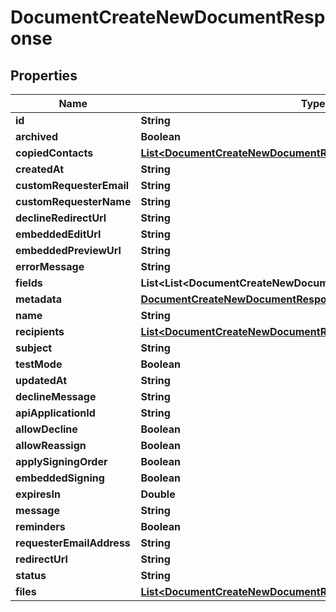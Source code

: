 

# DocumentCreateNewDocumentResponse


## Properties

| Name | Type | Description | Notes |
|------------ | ------------- | ------------- | -------------|
|**id** | **String** |  |  [optional] |
|**archived** | **Boolean** |  |  [optional] |
|**copiedContacts** | [**List&lt;DocumentCreateNewDocumentResponseCopiedContactsInner&gt;**](DocumentCreateNewDocumentResponseCopiedContactsInner.md) |  |  [optional] |
|**createdAt** | **String** |  |  [optional] |
|**customRequesterEmail** | **String** |  |  [optional] |
|**customRequesterName** | **String** |  |  [optional] |
|**declineRedirectUrl** | **String** |  |  [optional] |
|**embeddedEditUrl** | **String** |  |  [optional] |
|**embeddedPreviewUrl** | **String** |  |  [optional] |
|**errorMessage** | **String** |  |  [optional] |
|**fields** | **List&lt;List&lt;DocumentCreateNewDocumentResponseFieldsInnerInner&gt;&gt;** |  |  [optional] |
|**metadata** | [**DocumentCreateNewDocumentResponseMetadata**](DocumentCreateNewDocumentResponseMetadata.md) |  |  [optional] |
|**name** | **String** |  |  [optional] |
|**recipients** | [**List&lt;DocumentCreateNewDocumentResponseRecipientsInner&gt;**](DocumentCreateNewDocumentResponseRecipientsInner.md) |  |  [optional] |
|**subject** | **String** |  |  [optional] |
|**testMode** | **Boolean** |  |  [optional] |
|**updatedAt** | **String** |  |  [optional] |
|**declineMessage** | **String** |  |  [optional] |
|**apiApplicationId** | **String** |  |  [optional] |
|**allowDecline** | **Boolean** |  |  [optional] |
|**allowReassign** | **Boolean** |  |  [optional] |
|**applySigningOrder** | **Boolean** |  |  [optional] |
|**embeddedSigning** | **Boolean** |  |  [optional] |
|**expiresIn** | **Double** |  |  [optional] |
|**message** | **String** |  |  [optional] |
|**reminders** | **Boolean** |  |  [optional] |
|**requesterEmailAddress** | **String** |  |  [optional] |
|**redirectUrl** | **String** |  |  [optional] |
|**status** | **String** |  |  [optional] |
|**files** | [**List&lt;DocumentCreateNewDocumentResponseFilesInner&gt;**](DocumentCreateNewDocumentResponseFilesInner.md) |  |  [optional] |



